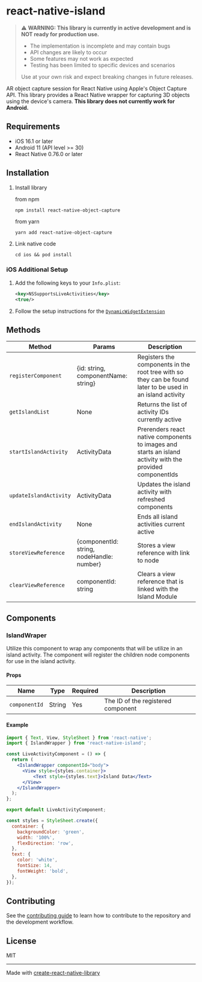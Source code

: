 # react-native-island

> ⚠️ **WARNING: This library is currently in active development and is NOT ready for production use.**
> 
> - The implementation is incomplete and may contain bugs
> - API changes are likely to occur
> - Some features may not work as expected
> - Testing has been limited to specific devices and scenarios
> 
> Use at your own risk and expect breaking changes in future releases.


AR object capture session for React Native using Apple's Object Capture API. This library provides a React Native wrapper for capturing 3D objects using the device's camera. **This library does not currently work for Android.**

## Requirements

- iOS 16.1 or later
- Android 11 (API level >= 30)
- React Native 0.76.0 or later

## Installation
1. Install library

    from npm
    ```
    npm install react-native-object-capture
    ```

    from yarn
    ```
    yarn add react-native-object-capture
    ```

2. Link native code
    ```
    cd ios && pod install
    ```

### iOS Additional Setup

1. Add the following keys to your `Info.plist`:
    ```xml
    <key>NSSupportsLiveActivities</key>
    <true/>
    ```
2. Follow the setup instructions for the [`DynamicWidgetExtension`](./docs/DYNAMIC_WIDGET_SETUP.md)



## Methods


| Method | Params | Description |
|--------|--------|-------------|
| `registerComponent` | {id: string, componentName: string} | Registers the components in the root tree with so they can be found later to be used in an island activity |
| `getIslandList` | None | Returns the list of activity IDs currently active |
| `startIslandActivity` | ActivityData | Prerenders react native components to images and starts an island activity with the provided componentIds |
| `updateIslandActivity` | ActivityData | Updates the island activity with refreshed components |
| `endIslandActivity` | None | Ends all island activities current active |
| `storeViewReference` | {componentId: string, nodeHandle: number} | Stores a view reference with link to node |
| `clearViewReference` | componentId: string | Clears a view reference that is linked with the Island Module |

## Components

### IslandWraper

Utilize this component to wrap any components that will be utilize in an island activity. The component will register the children node components for use in the island activity.

#### Props

| Name | Type | Required | Description |
|------|------|----------|-------------|
| `componentId` | String | Yes | The ID of the registered component |

#### Example

```jsx
import { Text, View, StyleSheet } from 'react-native';
import { IslandWrapper } from 'react-native-island';

const LiveActivityComponent = () => {
  return (
    <IslandWrapper componentId="body">
      <View style={styles.container}>
          <Text style={styles.text}>Island Data</Text>
      </View>
    </IslandWrapper>
  );
};

export default LiveActivityComponent;

const styles = StyleSheet.create({
  container: {
    backgroundColor: 'green',
    width: '100%',
    flexDirection: 'row',
  },
  text: {
    color: 'white',
    fontSize: 14,
    fontWeight: 'bold',
  },
});
```

## Contributing

See the [contributing guide](CONTRIBUTING.md) to learn how to contribute to the repository and the development workflow.

## License

MIT

---

Made with [create-react-native-library](https://github.com/callstack/react-native-builder-bob)